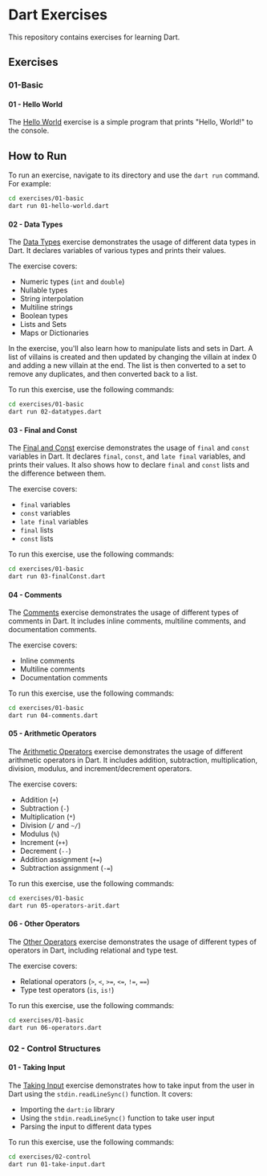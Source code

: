 # Dart Exercises

This repository contains exercises for learning Dart.

## Exercises

### 01-Basic

#### 01 - Hello World

The [Hello World](exercises/01-basic/01-hello-world.dart) exercise is a simple program that prints "Hello, World!" to the console.

## How to Run

To run an exercise, navigate to its directory and use the `dart run` command. For example:

```sh
cd exercises/01-basic
dart run 01-hello-world.dart
```

#### 02 - Data Types

The [Data Types](exercises/01-basic/02-datatypes.dart) exercise demonstrates the usage of different data types in Dart. It declares variables of various types and prints their values.

The exercise covers:

- Numeric types (`int` and `double`)
- Nullable types
- String interpolation
- Multiline strings
- Boolean types
- Lists and Sets
- Maps or Dictionaries

In the exercise, you'll also learn how to manipulate lists and sets in Dart. A list of villains is created and then updated by changing the villain at index 0 and adding a new villain at the end. The list is then converted to a set to remove any duplicates, and then converted back to a list.

To run this exercise, use the following commands:

```sh
cd exercises/01-basic
dart run 02-datatypes.dart
```

#### 03 - Final and Const

The [Final and Const](exercises/01-basic/03-finalConst.dart) exercise demonstrates the usage of `final` and `const` variables in Dart. It declares `final`, `const`, and `late final` variables, and prints their values. It also shows how to declare `final` and `const` lists and the difference between them.

The exercise covers:

- `final` variables
- `const` variables
- `late final` variables
- `final` lists
- `const` lists

To run this exercise, use the following commands:

```sh
cd exercises/01-basic
dart run 03-finalConst.dart
```

#### 04 - Comments

The [Comments](exercises/01-basic/04-comments.dart) exercise demonstrates the usage of different types of comments in Dart. It includes inline comments, multiline comments, and documentation comments.

The exercise covers:

- Inline comments
- Multiline comments
- Documentation comments

To run this exercise, use the following commands:

```sh
cd exercises/01-basic
dart run 04-comments.dart
```

#### 05 - Arithmetic Operators

The [Arithmetic Operators](exercises/01-basic/05-operators-arit.dart) exercise demonstrates the usage of different arithmetic operators in Dart. It includes addition, subtraction, multiplication, division, modulus, and increment/decrement operators.

The exercise covers:

- Addition (`+`)
- Subtraction (`-`)
- Multiplication (`*`)
- Division (`/` and `~/`)
- Modulus (`%`)
- Increment (`++`)
- Decrement (`--`)
- Addition assignment (`+=`)
- Subtraction assignment (`-=`)

To run this exercise, use the following commands:

```sh
cd exercises/01-basic
dart run 05-operators-arit.dart
```

#### 06 - Other Operators

The [Other Operators](exercises/01-basic/06-operators.dart) exercise demonstrates the usage of different types of operators in Dart, including relational and type test.

The exercise covers:

- Relational operators (`>`, `<`, `>=`, `<=`, `!=`, `==`)
- Type test operators (`is`, `is!`)

To run this exercise, use the following commands:

```sh
cd exercises/01-basic
dart run 06-operators.dart
```

### 02 - Control Structures

#### 01 - Taking Input

The [Taking Input](exercises/02-control/01-take-input.dart) exercise demonstrates how to take input from the user in Dart using the `stdin.readLineSync()` function. It covers:

- Importing the `dart:io` library
- Using the `stdin.readLineSync()` function to take user input
- Parsing the input to different data types

To run this exercise, use the following commands:

```sh
cd exercises/02-control
dart run 01-take-input.dart
```
